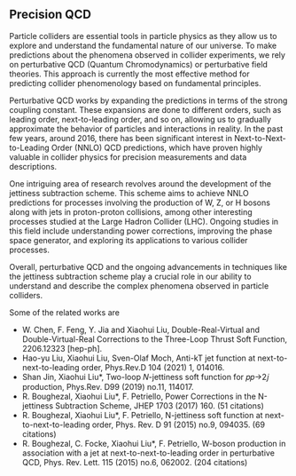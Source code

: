 ## Precision QCD

Particle colliders are essential tools in particle physics as they allow us to explore and understand the fundamental nature of our universe. To make predictions about the phenomena observed in collider experiments, we rely on perturbative QCD (Quantum Chromodynamics) or perturbative field theories. This approach is currently the most effective method for predicting collider phenomenology based on fundamental principles.

Perturbative QCD works by expanding the predictions in terms of the strong coupling constant. These expansions are done to different orders, such as leading order, next-to-leading order, and so on, allowing us to gradually approximate the behavior of particles and interactions in reality. In the past few years, around 2016, there has been significant interest in Next-to-Next-to-Leading Order (NNLO) QCD predictions, which have proven highly valuable in collider physics for precision measurements and data descriptions.

One intriguing area of research revolves around the development of the jettiness subtraction scheme. This scheme aims to achieve NNLO predictions for processes involving the production of W, Z, or H bosons along with jets in proton-proton collisions, among other interesting processes studied at the Large Hadron Collider (LHC). Ongoing studies in this field include understanding power corrections, improving the phase space generator, and exploring its applications to various collider processes.

Overall, perturbative QCD and the ongoing advancements in techniques like the jettiness subtraction scheme play a crucial role in our ability to understand and describe the complex phenomena observed in particle colliders.




Some of the related works are
- W. Chen, F. Feng, Y. Jia and Xiaohui Liu, Double-Real-Virtual and Double-Virtual-Real Corrections to the Three-Loop Thrust Soft Function, 2206.12323 [hep-ph]. 
- Hao-yu Liu, Xiaohui Liu, Sven-Olaf Moch, Anti-kT jet function at next-to-next-to-leading order, Phys.Rev.D 104 (2021) 1, 014016. 
- Shan Jin, Xiaohui Liu*, Two-loop 𝑁-jettiness soft function for 𝑝𝑝→2𝑗 production, Phys.Rev. D99 (2019) no.11, 114017. 
- R. Boughezal, Xiaohui Liu*, F. Petriello, Power Corrections in the N-jettiness Subtraction Scheme, JHEP 1703 (2017) 160. (51 citations) 
- R. Boughezal, Xiaohui Liu*, F. Petriello, N-jettiness soft function at next-to-next-to-leading order, Phys. Rev. D 91 (2015) no.9, 094035. (69 citations)
- R. Boughezal, C. Focke, Xiaohui Liu*, F. Petriello, W-boson production in association with a jet at next-to-next-to-leading order in perturbative QCD, Phys. Rev. Lett. 115 (2015) no.6, 062002. (204 citations)
